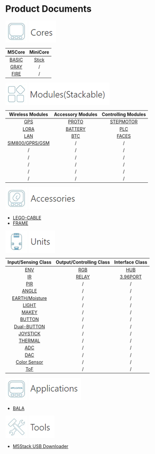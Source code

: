 # Product Documents

<img src='assets/img/product_pics/1.jpg'> <img src='assets/img/product_pics/cores.png'>

| M5Core        | MiniCore      |
| :----------:  |:------------: |
| [BASIC](product_documents/m5stack-core/m5core_basic)         | [Stick](minicore_stick)         |
| [GRAY](product_documents/m5stack-core/m5core_gray)          | /            |
| [FIRE](product_documents/m5stack-core/m5core_fire)          | /            |



<img src='assets/img/product_pics/2.jpg'> <img src='assets/img/product_pics/module.png'>

| Wireless Modules      | Accessory Modules  | Controlling Modules   |
| :------------------:  |:------------------:| :--------------------:|
| [GPS](product_documents/modules/module_gps)                   | [PROTO](product_documents/modules/module_proto)              | [STEPMOTOR](product_documents/modules/module_stepmotor)             |
| [LORA](product_documents/modules/module_lora)                  | [BATTERY](product_documents/modules/module_battery)            | [PLC](product_documents/modules/module_plc)                     |
| [LAN](product_documents/modules/module_lan)                   | [BTC](product_documents/modules/module_btc)                | [FACES](product_documents/modules/module_face)                     |
| [SIM800/GPRS/GSM](product_documents/modules/module_sim800)       | /                  | /                     |
| /                     | /                  | /                     |
| /                     | /                  | /                     |
| /                     | /                  | /                     |
| /                     | /                  | /                     |
| /                     | /                  | /                     |


<img src='assets/img/product_pics/5.jpg'> <img src='assets/img/product_pics/accessory.png'>

- [LEGO-CABLE](product_documents/cables/accessory_lego_cable)
- [FRAME](product_documents/accessory_frame)



<img src='assets/img/product_pics/3.jpg'> <img src='assets/img/product_pics/unit.png'>

| Input/Sensing Class   | Output/Controlling Class  | Interface Class   |
| :-------------------: |:------------------------: | :----------------:|
| [ENV](product_documents/units/unit_env)                   | [RGB](product_documents/units/unit_rgb)                       | [HUB](product_documents/units/unit_hub)               |
| [IR](product_documents/units/unit_ir)                    | [RELAY](product_documents/units/unit_relay)                         | [3.96PORT](product_documents/units/unit_396port)          |
| [PIR](product_documents/units/unit_pir)                   | /                         | /                 |
| [ANGLE](product_documents/units/unit_angle)                   | /                         | /                 |
| [EARTH/Moisture](product_documents/units/unit_moisture)        | /                         | /                 |
| [LIGHT](product_documents/units/unit_light)                 | /                         | /                 |
| [MAKEY](product_documents/units/unit_makey)                   | /                         | /                 |
| [BUTTON](product_documents/units/unit_button)                   | /                         | /                 |
| [Dual-BUTTON](product_documents/units/unit_dual_button)                   | /                         | /                 |
| [JOYSTICK](product_documents/units/unit_joystick)                   | /                         | /                 |
| [THERMAL](product_documents/units/unit_thermal)                   | /                         | /                 |
| [ADC](product_documents/units/unit_ADC)                   | /                         | /                 |
| [DAC](product_documents/units/unit_DAC)                   | /                         | /                 |
| [Color Sensor](product_documents/units/unit_color_sensor)                   | /                         | /                 |
| [ToF](product_documents/units/unit_tof)                   | /                         | /                 |





<img src='assets/img/product_pics/4.jpg'> <img src='assets/img/product_pics/application.png'>

- [BALA](product_documents/applications/application_bala)


<img src='assets/img/product_pics/6.jpg'> <img src='assets/img/product_pics/tool.png'>

- [M5Stack USB Downloader](product_documents/tools/tool_usb_downloader)
